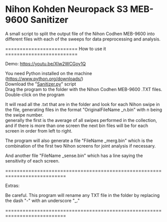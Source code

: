 # Nihon Kohden Neuropack S3 MEB-9600 Sanitizer
A small script to split the output file of the Nihon Codhen MEB-9600 into different files with each of the sweeps for data preprocessing and analysis.

========================= How to use it =========================

Demo: https://youtu.be/XIw2WCGoy1Q

You need Python installed on the machine (https://www.python.org/downloads/) <br>
Download the "<a href="https://github.com/Aloncifras/MEB-9600Sanitizer/blob/main/Sanitizer.py">Sanitizer.py</a>" script <br>
Drag the program to the folder with the Nihon Codhen MEB-9600 .TXT files. <br>
Double-click on the program

It will read all the .txt that are in the folder and look for each Nihon swipe in the file,
generating files in the format "OriginalFileName _n.bin" with n being the swipe number.<br>
generally the first is the average of all swipes performed in the collection, and if there is more than one screen
the next bin files will be for each screen in order from left to right.<br>

The program will also generate a file "FileName _merg.bin" which is the combination of the first two
Nihon screens for joint analysis if necessary.

And another file "FileName _sense.bin" which has a line saying the sensitivity of each screen.

===========================================================================

Extras:

Be careful. This program will rename any TXT file in the folder by replacing the dash "-" with an underscore "_."

===========================================================================
